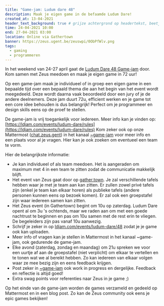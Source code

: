 ```yaml
---
title: "Game-jam: Ludum dare 48"
description: Maak je eigen game in de befaamde Ludum Dare!
created_at: 13-04-2021
header_text_background: true # grijze achtergrond op headertekst, beetje leesbaarder
time: 24-04-2021 10:00
end: 27-04-2021 03:00
location: Online via Gathertown
banner: https://zeus.ugent.be/zeuswpi/0ObPfWlv.png
tags:
  - gaming
  - programmeren
---
```


In het weekend van 24-27 april gaat de [Ludum Dare 48 Game-jam](https://ldjam.com/events/ludum-dare/48) door. Kom samen met Zeus meedoen en maak je eigen game in 72 uur!

Op een game-jam maak je individueel of in groep een eigen game in een bepaalde tijd over een bepaald thema die aan het begin van het event wordt meegedeeld. Deze wordt daarna vaak beoordeeld door een jury of je de andere deelnemers. Deze jam duurt 72u, efficient werken en je game tot een core idee behouden is dus belangrijk! Perfect om je programmeer en design skills eens op de proef te stellen.

De game-jam is vrij toegankelijk voor iedereen. Meer info kan je vinden op: [https://ldjam.com/events/ludum-dare/rules](https://ldjam.com/events/ludum-dare/rules)
Kom zeker ook op onze Mattermost ([chat.zeus.gent](https://chat.zeus.gent)) in het kanaal [~game-jam](https://mattermost.zeus.gent/zeus/channels/game-jam) voor meer info en een plaats voor al je vragen. Hier kan je ook zoeken om eventueel een team te vorm.

Hier de belangrijkste informatie:
- Je kan individueel of als team meedoen. Het is aangeraden om maximum met 4 in een team te zitten zodat de communicatie makkelijk blijft.  
- Het event van Zeus gaat door op [gather.town](https://gather.town/). Je zal verschillende tafels hebben waar je met je team aan kan zitten. Er zullen zowel privé tafels zijn (enkel je team kan elkaar horen) als publieke tafels (andere personen kunnen eens op bezoek komen). Er zal ook een groepstafel zijn waar iedereen samen kan zitten.  
- Het Zeus event (in Gathertown) begint om 10u op zaterdag. Ludum Dare opent al om 3u 's ochtends, maar we raden aan om met een goede nachtrust te beginnen en pas om 10u samen met de rest erin te vliegen. De begeleiders zijn pas vanaf 10u aanwezig.  
- Schrijf je zeker in op [ldjam.com/events/ludum-dare/48](https://ldjam.com/events/ludum-dare/48) zodat je je game ook kan uploaden.  
- Meer info of vragen kan je stellen in Mattermost in het kanaal ~game-jam, ook gedurende de game-jam.  
- Elke avond (zaterdag, zondag en maandag) om 21u spreken we voor een uurtje af aan de groepstafel (niet verplicht) om elkaar te vertellen en te tonen wat we al bereikt hebben. Zo kan iedereen van elkaar volgen waar ze mee bezig zijn en eens feedback krijgen.  
- Post zeker in [~game-jam](https://mattermost.zeus.gent/zeus/channels/game-jam) ook work in progress en dergelijke. Feedback en reflectie is altijd goed!  
- Extra swag points voor referenties naar Zeus in je game ;)  

Op het einde van de game-jam worden de games verzameld en gedeeld op Mattermost en in een blog post. Zo kan de Zeus community ook eens je epic games bekijken!
